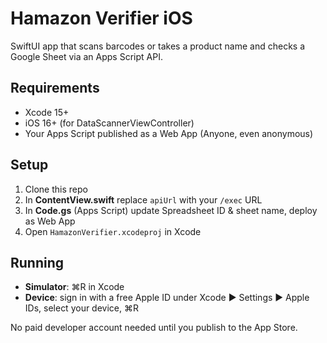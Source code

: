 # Hamazon Verifier iOS

SwiftUI app that scans barcodes or takes a product name and checks a Google Sheet via an Apps Script API.

## Requirements

- Xcode 15+  
- iOS 16+ (for DataScannerViewController)  
- Your Apps Script published as a Web App (Anyone, even anonymous)

## Setup

1. Clone this repo  
2. In **ContentView.swift** replace `apiUrl` with your `/exec` URL  
3. In **Code.gs** (Apps Script) update Spreadsheet ID & sheet name, deploy as Web App  
4. Open `HamazonVerifier.xcodeproj` in Xcode

## Running

- **Simulator**: ⌘R in Xcode  
- **Device**: sign in with a free Apple ID under Xcode ▶ Settings ▶ Apple IDs, select your device, ⌘R

No paid developer account needed until you publish to the App Store.

